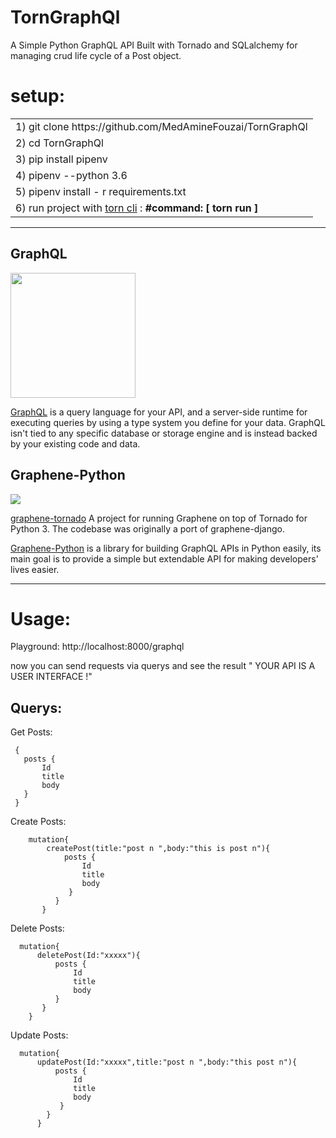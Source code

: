 # TornGraphQl
A Simple Python GraphQL API Built with Tornado and SQLalchemy for managing crud life cycle of a Post object.
# setup:

<table>
<tr>
<td> 1)  git clone https://github.com/MedAmineFouzai/TornGraphQl</td>
</tr>
<tr>
<td> 2) cd TornGraphQl</td>
</tr>
<tr>
<td> 3) pip install pipenv</td>
</tr>
</tr>
<td> 4) pipenv --python 3.6</td>
</tr>
<tr>
<td> 5) pipenv install - r requirements.txt</td>
</tr>
<tr>
  <td>
    6) run project with <a href="https://pypi.org/project/torn/">torn cli</a> : <b>#command: [ torn run ] </b>  </td>
 </tr>
</table>

------------------------------------

## GraphQL

<img src="https://graphql.org/img/logo.svg" width="200">

[GraphQL](https://graphql.org/) is a query language for your API, and a server-side runtime for executing queries by using a type system you define for your data. GraphQL isn't tied to any specific database or storage engine and is instead backed by your existing code and data.
## Graphene-Python
<img src="https://habrastorage.org/getpro/habr/post_images/458/645/f18/458645f180f8fff23bcbd543065d8c11.png" >

[graphene-tornado](https://github.com/graphql-python/graphene-tornado) A project for running Graphene on top of Tornado for Python 3. The codebase was originally a port of graphene-django.

[Graphene-Python](https://graphene-python.org/) is a library for building GraphQL APIs in Python easily, its main goal is to provide a simple but extendable API for making developers' lives easier.

------------------------------------------

# Usage:

Playground: http://localhost:8000/graphql 

now you can send requests via querys and see the result " YOUR API IS A USER INTERFACE !"

## Querys:
Get Posts:

     {
       posts {
           Id
           title
           body
       }
     }

Create Posts:
        
        mutation{
            createPost(title:"post n ",body:"this is post n"){
                posts {
                    Id
                    title
                    body
                 }
              } 
           }

Delete Posts:

      mutation{
          deletePost(Id:"xxxxx"){
              posts {
                  Id
                  title
                  body
              }
           }
        }

Update Posts:

      mutation{
          updatePost(Id:"xxxxx",title:"post n ",body:"this post n"){
              posts {
                  Id
                  title
                  body
               }
            }
          }



